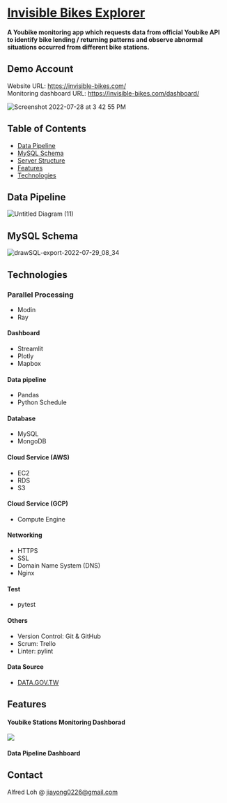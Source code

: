 # [Invisible Bikes Explorer](https://invisible-bikes.com/)

**A Youbike monitoring app which requests data from official Youbike API to identify bike lending / returning patterns and observe abnormal situations occurred from different bike stations.**

## Demo Account
Website URL: https://invisible-bikes.com/ <br />
Monitoring dashboard URL: https://invisible-bikes.com/dashboard/ <br />

![Screenshot 2022-07-28 at 3 42 55 PM](https://user-images.githubusercontent.com/88612132/181449880-f90c7cc1-6df4-4484-9479-bdae4af5d1a2.png)

## Table of Contents
* [Data Pipeline](#Data-Pipeline)
* [MySQL Schema](#MySQL-Schema)
* [Server Structure](#Server-Structure)
* [Features](#Features)
* [Technologies](#Technologies)

## Data Pipeline

![Untitled Diagram (11)](https://user-images.githubusercontent.com/88612132/181450500-114e2169-30fd-402c-bae7-13ae170712af.png)

## MySQL Schema

![drawSQL-export-2022-07-29_08_34](https://user-images.githubusercontent.com/88612132/181659251-eef5f723-0a95-48a5-83c9-3be33bc1af2f.png)

## Technologies

### Parallel Processing
- Modin
- Ray

#### Dashboard
- Streamlit
- Plotly
- Mapbox

#### Data pipeline
- Pandas
- Python Schedule

#### Database
- MySQL
- MongoDB

#### Cloud Service (AWS)
- EC2
- RDS
- S3

#### Cloud Service (GCP)
- Compute Engine

#### Networking
- HTTPS
- SSL
- Domain Name System (DNS)
- Nginx

#### Test
- pytest

#### Others
- Version Control: Git & GitHub
- Scrum: Trello
- Linter: pylint

#### Data Source
- [DATA.GOV.TW](https://data.gov.tw/)

## Features
#### Youbike Stations Monitoring Dashborad
![](https://user-images.githubusercontent.com/88612132/181695915-d33a4cb6-42a3-4f8a-857d-d3eb951a4996.gif)

#### Data Pipeline Dashboard

## Contact
Alfred Loh @ jiayong0226@gmail.com


